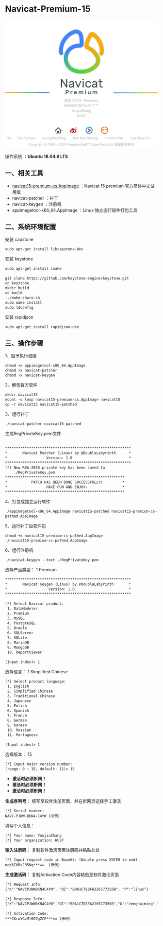 # Navicat-Premium-15

<p align="center">
<img src="/images/navicat.jpg" >
</p>

操作系统 ：**Ubuntu 18.04.6 LTS**

## 一、相关工具
- [navicat15-premium-cs.AppImage](https://github.com/YoujiaZhang/Navicat-Premium-15/releases/download/1.0/navicat15-premium-cs.AppImage) ：Navicat 15 premium 官方简体中文试用版
- navicat-patcher ：补丁
- navicat-keygen ：注册机
- appimagetool-x86_64.AppImage ：Linux 独立运行软件打包工具 

## 二、系统环境配置
安装 capstone
```
sudo apt-get install libcapstone-dev
```
安装 keystone
```
sudo apt-get install cmake

git clone https://github.com/keystone-engine/keystone.git
cd keystone
mkdir build
cd build
../make-share.sh
sudo make install
sudo ldconfig
```

安装 rapidjson
```
sudo apt-get install rapidjson-dev
```
## 三、操作步骤
1、赋予执行权限
```
chmod +x appimagetool-x86_64.AppImage
chmod +x navicat-patcher
chmod +x navicat-keygen
```
2、解包官方软件
```
mkdir navicat15
mount -o loop navicat15-premium-cs.AppImage navicat15
cp -r navicat15 navicat15-patched
```

3、运行补丁
```
./navicat-patcher navicat15-patched
```
生成RegPrivateKey.pem文件
```

**********************************************************
*       Navicat Patcher (Linux) by @DoubleLabyrinth      *
*                  Version: 1.0                          *
**********************************************************
[*] New RSA-2048 private key has been saved to
    ./RegPrivateKey.pem
*******************************************************
*           PATCH HAS BEEN DONE SUCCESSFULLY!         *
*                  HAVE FUN AND ENJOY~                *
*******************************************************
```
4、打包成独立运行软件
```
./appimagetool-x86_64.Appimage navicat15-patched navicat15-premium-cs-pathed.AppImage
```
5、运行补丁后软件包
```
chmod +x navicat15-premium-cs-pathed.AppImage
./navicat15-premium-cs-pathed.AppImage
```

6、运行注册机
```
./navicat-keygen --text ./RegPrivateKey.pem 
```
选择产品类型： 1 Premium
```
**********************************************************
*       Navicat Keygen (Linux) by @DoubleLabyrinth       *
*                   Version: 1.0                         *
**********************************************************

[*] Select Navicat product:
 1. DataModeler
 2. Premium
 3. MySQL
 4. PostgreSQL
 5. Oracle
 6. SQLServer
 7. SQLite
 8. MariaDB
 9. MongoDB
 10. ReportViewer

(Input index)> 1
```
选择语言： 1 Simplified Chinese
```
[*] Select product language:
 1. English
 2. Simplified Chinese
 3. Traditional Chinese
 4. Japanese
 5. Polish
 6. Spanish
 7. French
 8. German
 9. Korean
 10. Russian
 11. Portuguese

(Input index)> 1
```
选择版本： 15
```
[*] Input major version number:
(range: 0 ~ 15, default: 12)> 15
```

- **激活时必须断网！**
- **激活时必须断网！**
- **激活时必须断网！**

**生成序列号**： 填写至软件注册页面，并在断网后选择手工激活

```
[*] Serial number:
NAVC-PJWW-BKN4-C4YW (示例)
```

填写个人信息：

```
[*] Your name: YoujiaZhang
[*] Your organization: HUST
```

**输入注册码**： 复制软件激活页面注册码并粘贴此处

```
[*] Input request code in Base64: (Double press ENTER to end)
nqKkI0BtJR5Nq***==  (示例)
```

**生成激活码**： 复制Activation Code内容粘贴至软件激活页面

```
[*] Request Info:
{"K":"NAVCPJWWBKN4C4YW", "DI":"B0A1C7E8FA226577356B", "P":"linux"}

[*] Response Info:
{"K":"NAVCPJWWBKN4C4YW","DI":"B0A1C7E8FA226577356B","N":"zenghaiming","O":"hh","T":1582448573}

[*] Activation Code:
***CKrwYGzMf0OZgZCE***== (示例)
```
